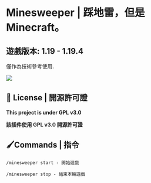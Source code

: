 # Minesweeper | 踩地雷，但是 Minecraft。
遊戲版本: 1.19 - 1.19.4
---

僅作為技術參考使用.

![](https://github.com/BrilliantServer/Minesweeper/blob/main/preview.gif)

## 📃 License | 開源許可證

**This project is under GPL v3.0**

**該插件使用 GPL v3.0 開源許可證**

## 🖌Commands | 指令
```
/minesweeper start - 開始遊戲

/minesweeper stop - 結束本輪遊戲
```
